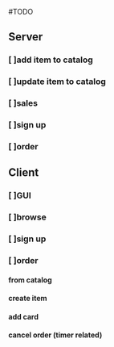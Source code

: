 #TODO

## Server

### [ ]add item to catalog
### [ ]update item to catalog
### [ ]sales
### [ ]sign up
### [ ]order

## Client

### [ ]GUI
### [ ]browse
### [ ]sign up
### [ ]order
#### from catalog
#### create item
#### add card
#### cancel order (timer related)